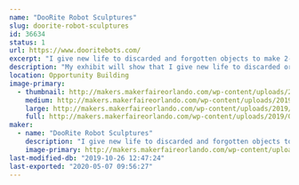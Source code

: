 ```yaml
---
name: "DooRite Robot Sculptures"
slug: doorite-robot-sculptures
id: 36634
status: 1
url: https://www.dooritebots.com/
excerpt: "I give new life to discarded and forgotten objects to make 2-foot tall sculptures that resemble a robot, each with their  own personality. "
description: "My exhibit will show that I give new life to discarded or forgotten objects. My sculptures average two-feet in height and have a humanoid likeness or that of a robot.  The exhibit will display my creations and visitors will be able to identify many household items found in my sculptures."
location: Opportunity Building
image-primary:
  - thumbnail: http://makers.makerfaireorlando.com/wp-content/uploads/2019/08/IMG_0040-150x150.jpg
    medium: http://makers.makerfaireorlando.com/wp-content/uploads/2019/08/IMG_0040-225x300.jpg
    large: http://makers.makerfaireorlando.com/wp-content/uploads/2019/08/IMG_0040-768x1024.jpg
    full: http://makers.makerfaireorlando.com/wp-content/uploads/2019/08/IMG_0040.jpg
maker:
  - name: "DooRite Robot Sculptures"
    description: "I give new life to discarded and forgotten objects to make 2-foot tall sculptures that resemble a robot, each with their  own personality. "
    image-primary: http://makers.makerfaireorlando.com/wp-content/uploads/2019/08/IMG_0018-1-768x1024.jpg
last-modified-db: "2019-10-26 12:47:24"
last-exported: "2020-05-07 09:56:27"
---
```

